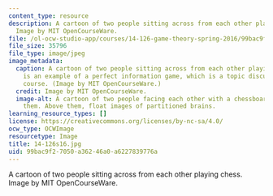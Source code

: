```yaml
---
content_type: resource
description: A cartoon of two people sitting across from each other playing chess.
  Image by MIT OpenCourseWare.
file: /ol-ocw-studio-app/courses/14-126-game-theory-spring-2016/99bac9f27050a36246a0a6227839776a_14-126s16.jpg
file_size: 35796
file_type: image/jpeg
image_metadata:
  caption: A cartoon of two people sitting across from each other playing chess. Chess
    is an example of a perfect information game, which is a topic discussed in this
    course. (Image by MIT OpenCourseWare.)
  credit: Image by MIT OpenCourseWare.
  image-alt: A cartoon of two people facing each other with a chessboard in between
    them. Above them, float images of partitioned brains.
learning_resource_types: []
license: https://creativecommons.org/licenses/by-nc-sa/4.0/
ocw_type: OCWImage
resourcetype: Image
title: 14-126s16.jpg
uid: 99bac9f2-7050-a362-46a0-a6227839776a
---
```

A cartoon of two people sitting across from each other playing chess. Image by MIT OpenCourseWare.
